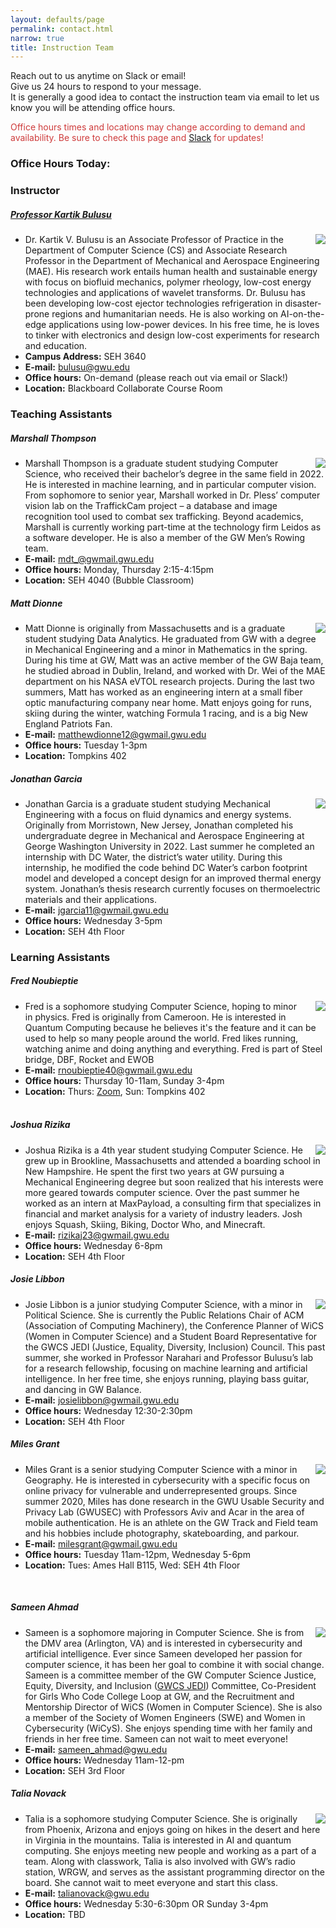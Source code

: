 ```yaml
---
layout: defaults/page
permalink: contact.html
narrow: true
title: Instruction Team
---
```


<style>
    .profile {
        float: right; padding-left: 15px; max-width: 225px; max-height: auto;
    }
</style>

Reach out to us anytime on Slack or email! <br> Give us 24 hours to respond to your message.<br> It is generally a good idea to contact the instruction team via email to let us know you will be attending office hours.

<span style="color:#ce3b3b">Office hours times and locations may change according to demand and availability. Be sure to check this page and <a href="{{ site.slack }}" target="_blank">Slack</a> for updates!</span>
### Office Hours Today: <span id="weekday"></span>
<ul id="oh"></ul>

### Instructor
##### <a href="https://www.linkedin.com/in/kartik-bulusu-1295261/" target="_blank">Professor Kartik Bulusu </a>
<img class="profile"  src="{{ site.baseurl}}/images/Bulusu.jpg">

- Dr. Kartik V. Bulusu is an Associate Professor of Practice in the Department of Computer Science (CS) and Associate Research Professor in the Department of Mechanical and Aerospace Engineering (MAE). His research work entails human health and sustainable energy with focus on biofluid mechanics, polymer rheology, low-cost energy technologies and applications of wavelet transforms. Dr. Bulusu has been developing low-cost ejector technologies refrigeration in disaster-prone regions and humanitarian needs. He is also working on AI-on-the-edge applications using low-power devices. In his free time, he is loves to tinker with electronics and design low-cost experiments for research and education.
- **Campus Address:** SEH 3640
- **E-mail:** bulusu@gwu.edu
- **Office hours:** On-demand (please reach out via email or Slack!)
- **Location:** Blackboard Collaborate Course Room

### Teaching Assistants
##### Marshall Thompson
<img class="profile" src="{{ site.baseurl}}/images/MarshallT.png">

- Marshall Thompson is a graduate student studying Computer Science, who received their bachelor’s degree in the same field in 2022. He is interested in machine learning, and in particular computer vision. From sophomore to senior year, Marshall worked in Dr. Pless’ computer vision lab on the TraffickCam project – a database and image recognition tool used to combat sex trafficking. Beyond academics, Marshall is currently working part-time at the technology firm Leidos as a software developer. He is also a member of the GW Men’s Rowing team.
- **E-mail:** mdt_@gwmail.gwu.edu
- **Office hours:** Monday, Thursday 2:15-4:15pm
- **Location:** SEH 4040 (Bubble Classroom)


##### Matt Dionne
<img class="profile" src="{{ site.baseurl}}/images/MattD.jpg">

- Matt Dionne is originally from Massachusetts and is a graduate student studying Data Analytics. He graduated from GW with a degree in Mechanical Engineering and a minor in Mathematics in the spring. During his time at GW, Matt was an active member of the GW Baja team, he studied abroad in Dublin, Ireland, and worked with Dr. Wei of the MAE department on his NASA eVTOL research projects. During the last two summers, Matt has worked as an engineering intern at a small fiber optic manufacturing company near home. Matt enjoys going for runs, skiing during the winter, watching Formula 1 racing, and is a big New England Patriots Fan. 
- **E-mail:** matthewdionne12@gwmail.gwu.edu
- **Office hours:** Tuesday 1-3pm
- **Location:** Tompkins 402

##### Jonathan Garcia
<img class="profile"  src="{{ site.baseurl}}/images/JonG.jpg">

- Jonathan Garcia is a graduate student studying Mechanical Engineering with a focus on fluid dynamics and energy systems. Originally from Morristown, New Jersey, Jonathan completed his undergraduate degree in Mechanical and Aerospace Engineering at George Washington University in 2022. Last summer he completed an internship with DC Water, the district’s water utility. During this internship, he modified the code behind DC Water’s carbon footprint model and developed a concept design for an improved thermal energy system. Jonathan’s thesis research currently focuses on thermoelectric materials and their applications.
- **E-mail:** jgarcia11@gwmail.gwu.edu
- **Office hours:** Wednesday 3-5pm
- **Location:** SEH 4th Floor

### Learning Assistants
<!-- ##### Adellar Irankunda
<img class="profile"  src="{{ site.baseurl}}/images/AddyI.jpg">

- Adellar Irankunda is an undergraduate senior studying and researching astronomy and computer science. He is from the dc-area and enjoys working on computer vision and mixed reality projects. His work in the GW Physics department has included creating mission planning platforms for astronomers at Goddard. He’s been fortunate enough to work with Prof. Bulusu on hardware-oriented IoT projects, one of which was presented at SEAS R&D. He likes creating visualizations in the natural world and working on devices to help understand more about it.
- **E-mail:** adellari@gwmail.gwu.edu
- **Office hours:** Tuesday 4-6pm
- **Location:** SEH 2nd Floor -->

##### Fred Noubieptie
<img class="profile"  src="{{ site.baseurl}}/images/FredN.jpg">

- Fred is a sophomore studying Computer Science, hoping to minor in physics. Fred is originally from Cameroon. He is interested in Quantum Computing because he believes it's the feature and it can be used to help so many people around the world. Fred likes running, watching anime and doing anything and everything. Fred is part of Steel bridge, DBF, Rocket and EWOB
- **E-mail:** rnoubieptie40@gwmail.gwu.edu
- **Office hours:** Thursday 10-11am, Sunday 3-4pm
- **Location:** Thurs: <a href="https://gwu-edu.zoom.us/j/8864726455" target="_blank">Zoom</a>, Sun: Tompkins 402
<br/><br/>

##### Joshua Rizika
<img class="profile"  src="{{ site.baseurl}}/images/JoshR.jpeg">

- Joshua Rizika is a 4th year student studying Computer Science.  He grew up in Brookline, Massachusetts and attended a boarding school in New Hampshire.  He spent the first two years at GW pursuing a Mechanical Engineering degree but soon realized that his interests were more geared towards computer science.  Over the past summer he worked as an intern at MaxPayload, a consulting firm that specializes in financial and market analysis for a variety of industry leaders.  Josh enjoys Squash, Skiing, Biking, Doctor Who, and Minecraft.  
- **E-mail:** rizikaj23@gwmail.gwu.edu
- **Office hours:** Wednesday 6-8pm
- **Location:** SEH 4th Floor

##### Josie Libbon
<img class="profile"  src="{{ site.baseurl}}/images/JosieL.jpeg">

- Josie Libbon is a junior studying Computer Science, with a minor in Political Science. She is currently the Public Relations Chair of ACM (Association of Computing Machinery), the Conference Planner of WiCS (Women in Computer Science) and a Student Board Representative for the GWCS JEDI (Justice, Equality, Diversity, Inclusion) Council. This past summer, she worked in Professor Narahari and Professor Bulusu’s lab for a research fellowship, focusing on machine learning and artificial intelligence. In her free time, she enjoys running, playing bass guitar, and dancing in GW Balance.
- **E-mail:** josielibbon@gwmail.gwu.edu
- **Office hours:** Wednesday 12:30-2:30pm
- **Location:** SEH 4th Floor

##### Miles Grant
<img class="profile"  src="{{ site.baseurl}}/images/MilesG.jpeg">

- Miles Grant is a senior studying Computer Science with a minor in Geography. He is interested in cybersecurity with a specific focus on online privacy for vulnerable and underrepresented groups. Since summer 2020, Miles has done research in the GWU Usable Security and Privacy Lab (GWUSEC) with Professors Aviv and Acar in the area of mobile authentication. He is an athlete on the GW Track and Field team and his hobbies include photography, skateboarding, and parkour.
- **E-mail:** milesgrant@gwmail.gwu.edu
- **Office hours:** Tuesday 11am-12pm, Wednesday 5-6pm
- **Location:** Tues: Ames Hall B115, Wed: SEH 4th Floor
<br/>

##### Sameen Ahmad
<img class="profile"  src="{{ site.baseurl}}/images/SameenA.jpg">

- Sameen is a sophomore majoring in Computer Science. She is from the DMV area (Arlington, VA) and is interested in cybersecurity and artificial intelligence. Ever since Sameen developed her passion for computer science, it has been her goal to combine it with social change. Sameen is a committee member of the GW Computer Science Justice, Equity, Diversity, and Inclusion (<a href="https://www.cs.seas.gwu.edu/justice-equity-diversity-and-inclusion-jedi-committee" target="_blank">GWCS JEDI</a>) Committee, Co-President for Girls Who Code College Loop at GW, and the Recruitment and Mentorship Director of WiCS (Women in Computer Science). She is also a member of the Society of Women Engineers (SWE) and Women in Cybersecurity (WiCyS). She enjoys spending time with her family and friends in her free time. Sameen can not wait to meet everyone!
- **E-mail:** sameen_ahmad@gwu.edu
- **Office hours:** Wednesday 11am-12-pm
- **Location:** SEH 3rd Floor


##### Talia Novack
<img class="profile"  src="{{ site.baseurl}}/images/TaliaN.png">

- Talia is a sophomore studying Computer Science. She is originally from Phoenix, Arizona and enjoys going on hikes in the desert and here in Virginia in the mountains.  Talia is interested in AI and quantum computing. She enjoys meeting new people and working as a part of a team. Along with classwork, Talia is also involved with GW’s radio station, WRGW, and serves as the assistant programming director on the board. She cannot wait to meet everyone and start this class.
- **E-mail:** talianovack@gwu.edu
- **Office hours:** Wednesday 5:30-6:30pm OR Sunday 3-4pm
- **Location:** TBD


<script>
    officeHours = {"Sunday": ["<li><b>Fred Noubieptie<\/b>: 3-4pm in Tompkins 402<\/li>"],
                   "Monday": ["<li><b>Marshall Thompson<\/b>: 2:15-4:15pm in SEH 4040 (Bubble Classroom)<\/li>"],
                   "Tuesday": ["<li><b>Miles Grant<\/b>: 11am-12pm at Ames Hall B115<\/li>",
                               "<li><b>Matt Dionne<\/b>: 1-3pm in Tompkins 402<\/li>"],

                   "Wednesday": ["<li><b>Sameen Ahmad<\/b>: 11am-12pm at SEH 3rd Floor<\/li>",
                                 "<li><b>Josie Libbon<\/b>: 12:30-2:30pm at SEH 4th Floor<\/li>",
                                 "<li><b>Jonathan Garcia<\/b>: 3-5pm at SEH 4th Floor<\/li>",
                                 "<li><b>Miles Grant<\/b>: 5-6pm at SEH 4th Floor<\/li>",
                                 "<li><b>Joshua Rizika<\/b>: 6-8pm at SEH 4th Floor<\/li>"],
                   "Thursday": ["<li><b>Fred Noubieptie<\/b>: 10-11am on <a href=\"https://gwu-edu.zoom.us/j/8864726455\" target=\"_blank\">Zoom<\/a>,<\/li>",
                                "<li><b>Marshall Thompson<\/b>: 2:15-4:15pm in SEH 4040 (Bubble Classroom)<\/li>"],
                   "Friday": ["Class is today! &#x1F389 No Office Hours"],
                   "Saturday": ["No Office Hours Today &#128533 Please use the Slack channel for any questions!"]};

    const weekday = ["Sunday","Monday","Tuesday","Wednesday","Thursday","Friday","Saturday"];

    const d = new Date();
    let today = weekday[d.getDay()];

    document.getElementById("weekday").innerHTML = today;
    for (let i = 0; i < officeHours[today].length; i++){
        document.getElementById("oh").innerHTML += officeHours[today][i]
    }
</script>